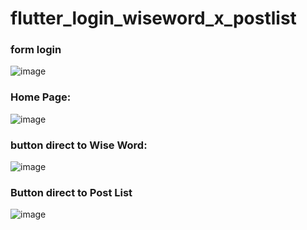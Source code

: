 # flutter_login_wiseword_x_postlist

### form login
![image](https://github.com/user-attachments/assets/a25e974e-d624-4cf6-b0be-34f1f7899976)

### Home Page:

![image](https://github.com/user-attachments/assets/56366471-de35-4111-92e2-9fc9adcb2933)

### button direct to Wise Word:

![image](https://github.com/user-attachments/assets/3a4a11b3-9bcc-4783-b092-bce6d18cb675)

### Button direct to Post List

![image](https://github.com/user-attachments/assets/340772de-91b1-4191-87fd-15f12e01c81a)



